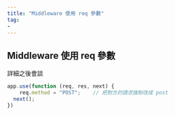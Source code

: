```yaml
---
title: "Middleware 使用 req 參數"
tag: 
- 
---
```

## Middleware 使用 req 參數
詳細之後會談
```js
app.use(function (req, res, next) {
	req.method = "POST";	// 把對方的請求強制改成 post
  next();
})
```